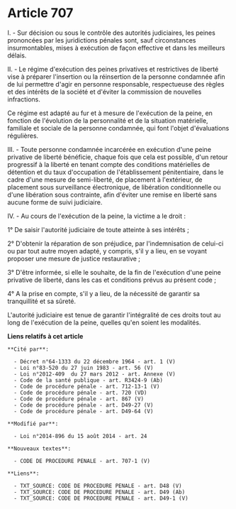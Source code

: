 # Article 707

I. - Sur décision ou sous le contrôle des autorités judiciaires, les peines prononcées par les juridictions pénales sont,
sauf circonstances insurmontables, mises à exécution de façon effective et dans les meilleurs délais.

II. - Le régime d'exécution des peines privatives et restrictives de liberté vise à préparer l'insertion ou la réinsertion de
la personne condamnée afin de lui permettre d'agir en personne responsable, respectueuse des règles et des intérêts de la
société et d'éviter la commission de nouvelles infractions. 

Ce régime est adapté au fur et à mesure de l'exécution de la peine, en fonction de l'évolution de la personnalité et de la
situation matérielle, familiale et sociale de la personne condamnée, qui font l'objet d'évaluations régulières. 

III. - Toute personne condamnée incarcérée en exécution d'une peine privative de liberté bénéficie, chaque fois que cela est
possible, d'un retour progressif à la liberté en tenant compte des conditions matérielles de détention et du taux
d'occupation de l'établissement pénitentiaire, dans le cadre d'une mesure de semi-liberté, de placement à l'extérieur, de
placement sous surveillance électronique, de libération conditionnelle ou d'une libération sous contrainte, afin d'éviter une
remise en liberté sans aucune forme de suivi judiciaire. 

IV. - Au cours de l'exécution de la peine, la victime a le droit : 

1° De saisir l'autorité judiciaire de toute atteinte à ses intérêts ; 

2° D'obtenir la réparation de son préjudice, par l'indemnisation de celui-ci ou par tout autre moyen adapté, y compris, s'il
y a lieu, en se voyant proposer une mesure de justice restaurative ; 

3° D'être informée, si elle le souhaite, de la fin de l'exécution d'une peine privative de liberté, dans les cas et
conditions prévus au présent code ; 

4° A la prise en compte, s'il y a lieu, de la nécessité de garantir sa tranquillité et sa sûreté. 

L'autorité judiciaire est tenue de garantir l'intégralité de ces droits tout au long de l'exécution de la peine, quelles
qu'en soient les modalités.

**Liens relatifs à cet article**

	**Cité par**:

	  - Décret n°64-1333 du 22 décembre 1964 - art. 1 (V)
	  - Loi n°83-520 du 27 juin 1983 - art. 56 (V)
	  - Loi n°2012-409  du 27 mars 2012 - art. Annexe (V)
	  - Code de la santé publique - art. R3424-9 (Ab)
	  - Code de procédure pénale - art. 712-13-1 (V)
	  - Code de procédure pénale - art. 720 (VD)
	  - Code de procédure pénale - art. 867 (V)
	  - Code de procédure pénale - art. D49-27 (V)
	  - Code de procédure pénale - art. D49-64 (V)

	**Modifié par**:

	  - Loi n°2014-896 du 15 août 2014 - art. 24

	**Nouveaux textes**:

	  - CODE DE PROCEDURE PENALE - art. 707-1 (V)

	**Liens**:

	  - TXT_SOURCE: CODE DE PROCEDURE PENALE - art. D48 (V)
	  - TXT_SOURCE: CODE DE PROCEDURE PENALE - art. D49 (Ab)
	  - TXT_SOURCE: CODE DE PROCEDURE PENALE - art. D49-1 (V)
